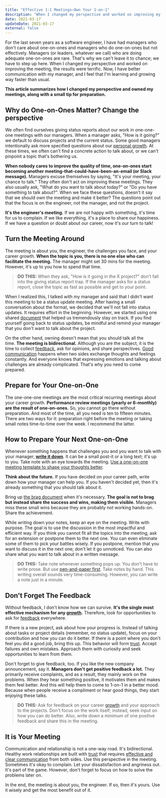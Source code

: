 ```yaml
---
title: "Effective 1:1 Meetings—Own Your 1-on-1"
description: "When I changed my perspective and worked on improving my one-one-one meetings, the results were terrific. Now, I have better communication with my manager, and I feel that I'm learning and growing way faster than usual."
date: 2021-03-17
updateDate: 2021-03-17
external: false
---
```


For the last seven years as a software engineer, I have had managers who don't care about one-on-ones and managers who do one-on-ones but not effectively. Managers (or leaders, whatever we call) who are doing adequate one-on-ones are rare. That's why we can't leave it to chance; we have to step up here. When I changed my perspective and worked on improving the meeting, the results were terrific. Now, I have better communication with my manager, and I feel that I'm learning and growing way faster than usual.

**This article summarizes how I changed my perspective and owned my meetings, along with a small tip for preparation.**

## Why do One-on-Ones Matter? Change the perspective

We often find ourselves giving status reports about our work in one-one-one meetings with our managers. When a manager asks, "How is it going?" we default to discuss projects and the current status. Some good managers intentionally ask more specified questions about our [personal growth](/growth-with-systematic-bliss/). At these times, we often can't find a concrete action to talk about, or we can't pinpoint a topic that's bothering us.

**When nobody cares to improve the quality of time, one-on-ones start becoming another meeting-that-could-have-been-an-email (or Slack message).** Managers excuse themselves by saying, "It's your meeting, your chance to talk." They often don't act on improving these meetings. They also usually ask, "What do you want to talk about today?" or "Do you have something to talk about?". When we face these questions, doesn't it say that we should own the meeting and make it better? The questions point out that the focus is on the engineer, not the manager, and not the project.

**It's the engineer's meeting.** If we are not happy with something, it's time for us to complain. If we like everything, it's a place to share our happiness. If we have a question or doubt about our career, now it's our turn to talk!

## Turn the Meeting Around

The meeting is about you, the engineer, the challenges you face, and your career growth. **When the topic is you, there is no one else who can facilitate the meeting.** The manager might set 30 mins for the meeting. However, it's up to you how to spend that time.

> **DO THIS:** When they ask, "How is it going in the X project?" don't fall into the giving status report trap. If the manager asks for a status report, close the topic as fast as possible and get to your point.

When I realized this, I talked with my manager and said that I didn't want this meeting to be a status update meeting. After having a small conversation about the format, we decided that we'll not fall into status updates. It requires effort in the beginning. However, we started using one shared [document](/effective-1-1-meetings-one-on-one-meeting-template/) that helped us tremendously stay on track. If you find yourself going back to status updates, be mindful and remind your manager that you don't want to talk about the project.

On the other hand, owning doesn't mean that you should talk all the time. **The meeting is bidirectional.** Although you are the subject, it is the time to collect [feedback](/importance-of-the-feedback/), ask for opinions, and share perspectives. [Good communication](/books/high-productivity-and-clear-communication-in-different-cultures/) happens when two sides exchange thoughts and feelings constantly. And everyone knows that expressing emotions and talking about challenges are already complicated. That's why you need to come prepared.

## Prepare for Your One-on-One

The one-one-one meetings are the most critical recurring meetings about your career growth. **Performance review meetings (yearly or 6-monthly) are the result of one-on-ones.** So, you cannot go there without preparation. And most of the time, all you need is ten to fifteen minutes. There are two ways for it: preparation right before the meeting or taking small notes time-to-time over the week. I recommend the latter.

## How to Prepare Your Next One-on-One

Whenever something happens that challenges you and you want to talk with your manager, **[write it down](/why-is-writing-important/)**. It can be a small post-it or a long text; it's up to you. Take note with an eye towards the meeting. [Use a one-on-one meeting template to shape your thoughts better](/effective-1-1-meetings-one-on-one-meeting-template/).

**Think about the future.** If you have decided on your career path, write down how your manager can help you. If you haven't decided yet, then it's already something that you should talk about it.

Bring up [the brag document](https://jvns.ca/blog/brag-documents/) when it's necessary. **The goal is not to brag but instead share the success and wins, making them visible.** Managers miss these small wins because they are probably not working hands-on. Share the achievement.

While writing down your notes, keep an eye on the meeting. Write with purpose. The goal is to use the discussion in the most impactful and efficient way. If you think you cannot fit all the topics into the meeting, ask for an extension or postpone them to the next one. You can even eliminate some of them to pick your battles wisely. If you postpone, mention that you want to discuss it in the next one; don't let it go unnoticed. You can also share what you want to talk about in a written message.

> **DO THIS:** Take note whenever something pops up. You don't have to write prose. But use [pen-and-paper first](https://www.scientificamerican.com/article/a-learning-secret-don-t-take-notes-with-a-laptop/). Take notes by hand. This writing overall sounds very time-consuming. However, you can write a note just in a minute.

## Don't Forget The Feedback

Without feedback, I don't know how we can survive. **It's the single most effective mechanism for any [growth](/growth-with-systematic-bliss/).** Therefore, look for opportunities to ask for [feedback](/importance-of-the-feedback/) everywhere.

If there is a new project, ask about how your progress is. Instead of talking about tasks or project details (remember, no status update), focus on your contribution and how you can do it better. If there is a point where you don't feel you did a good job, bring this up. This behavior will form [trust](/how-to-build-trust-in-a-team-as-a-new-manager/). Accept failures and own mistakes. Approach them with curiosity and seek opportunities to learn from them.

Don't forget to give feedback, too. If you like the new company announcement, say it. **Managers don't get positive feedback a lot.** They primarily receive complaints, and as a result, they mainly work on the problems. When they hear something positive, it motivates them and makes them feel better. And this will help them to come to 1-on-1 in a better mood. Because when people receive a compliment or hear good things, they start enjoying these talks.

> **DO THIS:** Ask for feedback on your career [growth](/growth-with-systematic-bliss/) and your approach to the projects. Don't focus on the work itself; instead, seek input on how you can do better. Also, write down a minimum of one positive feedback and share this in the meeting.

## It is Your Meeting

Communication and relationship is not a one-way road. It's bidirectional. Healthy work relationships are built with [trust](/how-to-build-trust-in-a-team-as-a-new-manager/) that requires [effective and clear communication](/books/high-productivity-and-clear-communication-in-different-cultures/) from both sides. Use this perspective in the meeting. Sometimes it's okay to complain. Let your dissatisfaction and angriness out. It's part of the game. However, don't forget to focus on how to solve the problems later on.

In the end, the meeting is about you, the engineer. If so, then it's yours. Use it wisely and get the most benefit out of it.
